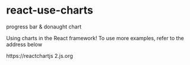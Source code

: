 # react-use-charts
progress bar &amp; donaught chart

Using charts in the React framework!
To use more examples, refer to the address below

https://reactchartjs 2.js.org
